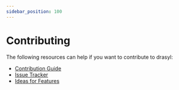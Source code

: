 ```yaml
---
sidebar_position: 100
---
```

# Contributing

The following resources can help if you want to contribute to drasyl:

* [Contribution Guide](https://github.com/drasyl/drasyl/blob/master/CONTRIBUTING.md)
* [Issue Tracker](https://github.com/drasyl/drasyl/issues)
* [Ideas for Features](https://github.com/orgs/drasyl/projects/1)
